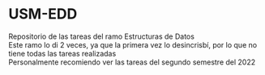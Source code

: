 # USM-EDD
Repositorio de las tareas del ramo Estructuras de Datos  
Este ramo lo di 2 veces, ya que la primera vez lo desincrisbí, por lo que no tiene todas las tareas realizadas  
Personalmente recomiendo ver las tareas del segundo semestre del 2022  
